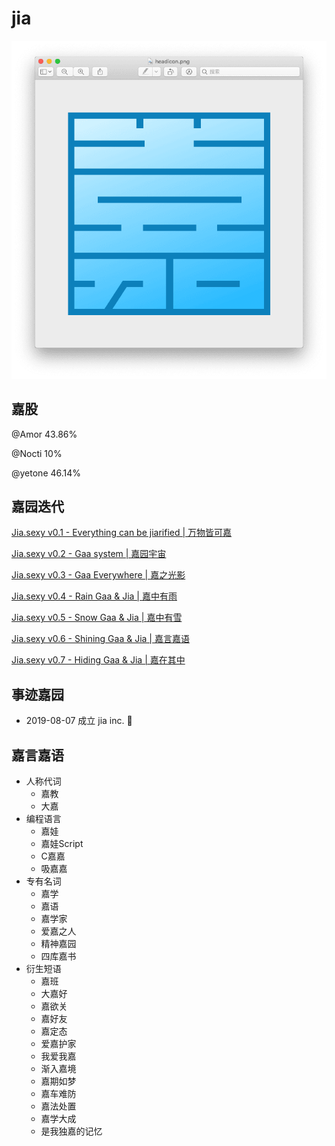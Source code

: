 # jia

![badge](./badge/v0.2.png)

## 嘉股

@Amor 43.86%

@Nocti 10%

@yetone 46.14%

## 嘉园迭代

[Jia.sexy v0.1 - Everything can be jiarified | 万物皆可嘉](http://jia.sexy/v0.1.html)

[Jia.sexy v0.2 - Gaa system | 嘉园宇宙](http://jia.sexy/v0.2.html)

[Jia.sexy v0.3 - Gaa Everywhere | 嘉之光影](http://jia.sexy/v0.3.html)

[Jia.sexy v0.4 - Rain Gaa & Jia | 嘉中有雨](http://jia.sexy/v0.4.html)

[Jia.sexy v0.5 - Snow Gaa & Jia | 嘉中有雪](http://jia.sexy/v0.5.html)

[Jia.sexy v0.6 - Shining Gaa & Jia | 嘉言嘉语](http://jia.sexy/v0.6.html)

[Jia.sexy v0.7 - Hiding Gaa & Jia | 嘉在其中](http://jia.sexy/index.html?v=0.7)

## 事迹嘉园

* 2019-08-07 成立 jia inc. 🎉

## 嘉言嘉语

* 人称代词
  * 嘉教
  * 大嘉
* 编程语言
  * 嘉娃
  * 嘉娃Script
  * C嘉嘉
  * 吸嘉嘉
* 专有名词
  * 嘉学
  * 嘉语
  * 嘉学家
  * 爱嘉之人
  * 精神嘉园
  * 四库嘉书
* 衍生短语
  * 嘉班
  * 大嘉好
  * 嘉欲关
  * 嘉好友  
  * 嘉定态
  * 爱嘉护家
  * 我爱我嘉
  * 渐入嘉境
  * 嘉期如梦
  * 嘉车难防
  * 嘉法处置
  * 嘉学大成
  * 是我独嘉的记忆
